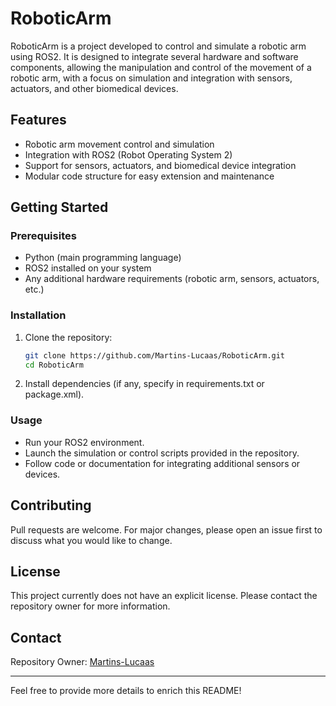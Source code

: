 # RoboticArm

RoboticArm is a project developed to control and simulate a robotic arm using ROS2. It is designed to integrate several hardware and software components, allowing the manipulation and control of the movement of a robotic arm, with a focus on simulation and integration with sensors, actuators, and other biomedical devices.

## Features

- Robotic arm movement control and simulation
- Integration with ROS2 (Robot Operating System 2)
- Support for sensors, actuators, and biomedical device integration
- Modular code structure for easy extension and maintenance

## Getting Started

### Prerequisites

- Python (main programming language)
- ROS2 installed on your system
- Any additional hardware requirements (robotic arm, sensors, actuators, etc.)

### Installation

1. Clone the repository:
    ```bash
    git clone https://github.com/Martins-Lucaas/RoboticArm.git
    cd RoboticArm
    ```
2. Install dependencies (if any, specify in requirements.txt or package.xml).

### Usage

- Run your ROS2 environment.
- Launch the simulation or control scripts provided in the repository.
- Follow code or documentation for integrating additional sensors or devices.

## Contributing

Pull requests are welcome. For major changes, please open an issue first to discuss what you would like to change.

## License

This project currently does not have an explicit license. Please contact the repository owner for more information.

## Contact

Repository Owner: [Martins-Lucaas](https://github.com/Martins-Lucaas)

---

Feel free to provide more details to enrich this README!
